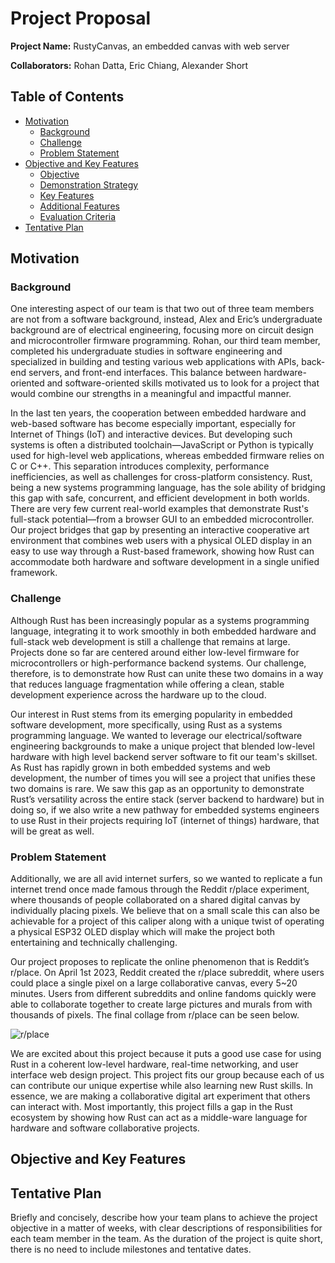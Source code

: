 # Project Proposal

**Project Name:** RustyCanvas, an embedded canvas with web server

**Collaborators:** Rohan Datta, Eric Chiang, Alexander Short

## Table of Contents

* [Motivation](#motivation)
    * [Background](#background)
    * [Challenge](#challenge)
    * [Problem Statement](#problem-statement)
* [Objective and Key Features](#objective-and-key-features)
    * [Objective](#objective)
    * [Demonstration Strategy](#demonstration)
    * [Key Features](#key-features)
    * [Additional Features](#additional-features)
    * [Evaluation Criteria](#evaluation-criteria)
* [Tentative Plan](#tentative-plan)

## Motivation

### Background
One interesting aspect of our team is that two out of three team members are not from a software background, instead, Alex and Eric’s undergraduate background are of electrical engineering, focusing more on circuit design and microcontroller firmware programming. Rohan, our third team member, completed his undergraduate studies in software engineering and specialized in building and testing various web applications with APIs, back-end servers, and front-end interfaces. This balance between hardware-oriented and software-oriented skills motivated us to look for a project that would combine our strengths in a meaningful and impactful manner.

In the last ten years, the cooperation between embedded hardware and web-based software has become especially important, especially for Internet of Things (IoT) and interactive devices. But developing such systems is often a distributed toolchain—JavaScript or Python is typically used for high-level web applications, whereas embedded firmware relies on C or C++. This separation introduces complexity, performance inefficiencies, as well as challenges for cross-platform consistency. Rust, being a new systems programming language, has the sole ability of bridging this gap with safe, concurrent, and efficient development in both worlds. There are very few current real-world examples that demonstrate Rust's full-stack potential—from a browser GUI to an embedded microcontroller. Our project bridges that gap by presenting an interactive cooperative art environment that combines web users with a physical OLED display in an easy to use way through a Rust-based framework, showing how Rust can accommodate both hardware and software development in a single unified framework.

### Challenge
Although Rust has been increasingly popular as a systems programming language, integrating it to work smoothly in both embedded hardware and full-stack web development is still a challenge that remains at large. Projects done so far are centered around either low-level firmware for microcontrollers or high-performance backend systems. Our challenge, therefore, is to demonstrate how Rust can unite these two domains in a way that reduces language fragmentation while offering a clean, stable development experience across the hardware up to the cloud.

Our interest in Rust stems from its emerging popularity in embedded software development, more specifically, using Rust as a systems programming language. We wanted to leverage our electrical/software engineering backgrounds to make a unique project that blended low-level hardware with high level backend server software to fit our team's skillset. As Rust has rapidly grown in both embedded systems and web development, the number of times you will see a project that unifies these two domains is rare. We saw this gap as an opportunity to demonstrate Rust’s versatility across the entire stack (server backend to hardware) but in doing so, if we also write a new pathway for embedded systems engineers to use Rust in their projects requiring IoT (internet of things) hardware, that will be great as well.


### Problem Statement
Additionally, we are all avid internet surfers, so we wanted to replicate a fun internet trend once made famous through the Reddit r/place experiment, where thousands of people collaborated on a shared digital canvas by individually placing pixels. We believe that on a small scale this can also be achievable for a project of this caliper along with a unique twist of operating a physical ESP32 OLED display which will make the project both entertaining and technically challenging.

Our project proposes to replicate the online phenomenon that is Reddit’s r/place. On April 1st 2023, Reddit created the r/place subreddit, where users could place a single pixel on a large collaborative canvas, every 5~20 minutes. Users from different subreddits and online fandoms quickly were able to collaborate together to create large pictures and murals from with thousands of pixels. The final collage from r/place can be seen below. 

![r/place](images/rplace.png)

We are excited about this project because it puts a good use case for using Rust in a coherent low-level hardware, real-time networking, and user interface web design project. This project fits our group because each of us can contribute our unique expertise while also learning new Rust skills. In essence, we are making a collaborative digital art experiment that others can interact with. Most importantly, this project fills a gap in the Rust ecosystem by showing how Rust can act as a middle-ware language for hardware and software collaborative projects.

## Objective and Key Features


## Tentative Plan
Briefly and concisely, describe how your team plans to achieve the project objective in a matter of weeks, with clear descriptions of responsibilities for each team member in the team. As the duration of the project is quite short, there is no need to include milestones and tentative dates.